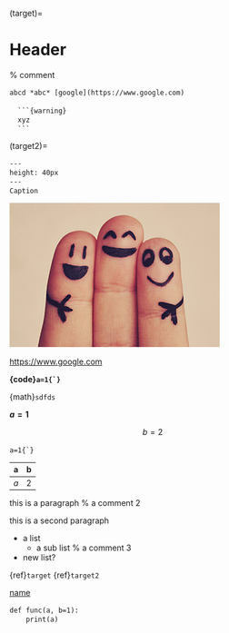 (target)=

# Header

% comment

````{note}
abcd *abc* [google](https://www.google.com)

  ```{warning}
  xyz
  ```

````

(target2)=

```{figure} example.jpg
---
height: 40px
---
Caption
```

![*alternative text*](example.jpg)

<https://www.google.com>

**{code}`` a=1{`} ``**

{math}`sdfds`

**$a=1$**

$$b=2$$

`` a=1{`} ``

| a   | b |
|-----|---|
| *a* | 2 |

this
is
a
paragraph
% a comment 2

this is a second paragraph

- a list
  - a sub list
% a comment 3
- new list?

{ref}`target`  {ref}`target2`

[name][key]

[key]: https://www.google.com "a title"

```
def func(a, b=1):
    print(a)
```
